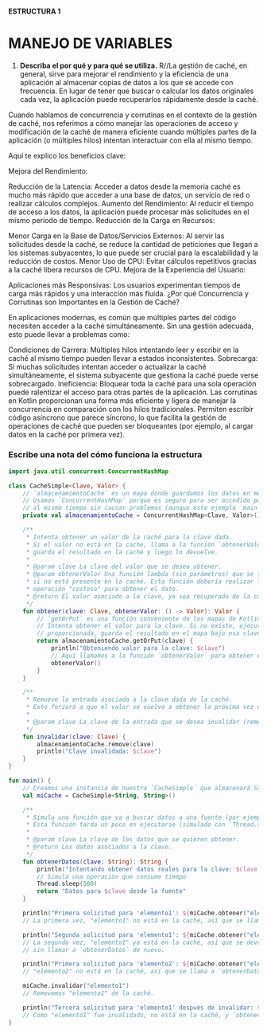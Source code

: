 #### ESTRUCTURA 1  
# MANEJO DE VARIABLES  

1. **Describa el por qué y para qué se utiliza.** 
R//La gestión de caché, en general, sirve para mejorar el rendimiento y la eficiencia de una aplicación al almacenar copias de datos a los que se accede con frecuencia. En lugar de tener que buscar o calcular los datos originales cada vez, la aplicación puede recuperarlos rápidamente desde la caché.

Cuando hablamos de concurrencia y corrutinas en el contexto de la gestión de caché, nos referimos a cómo manejar las operaciones de acceso y modificación de la caché de manera eficiente cuando múltiples partes de la aplicación (o múltiples hilos) intentan interactuar con ella al mismo tiempo.

Aquí te explico los beneficios clave:

Mejora del Rendimiento:

Reducción de la Latencia: Acceder a datos desde la memoria caché es mucho más rápido que acceder a una base de datos, un servicio de red o realizar cálculos complejos.
Aumento del Rendimiento: Al reducir el tiempo de acceso a los datos, la aplicación puede procesar más solicitudes en el mismo periodo de tiempo.
Reducción de la Carga en Recursos:

Menor Carga en la Base de Datos/Servicios Externos: Al servir las solicitudes desde la caché, se reduce la cantidad de peticiones que llegan a los sistemas subyacentes, lo que puede ser crucial para la escalabilidad y la reducción de costos.
Menor Uso de CPU: Evitar cálculos repetitivos gracias a la caché libera recursos de CPU.
Mejora de la Experiencia del Usuario:

Aplicaciones más Responsivas: Los usuarios experimentan tiempos de carga más rápidos y una interacción más fluida.
¿Por qué Concurrencia y Corrutinas son Importantes en la Gestión de Caché?

En aplicaciones modernas, es común que múltiples partes del código necesiten acceder a la caché simultáneamente. Sin una gestión adecuada, esto puede llevar a problemas como:

Condiciones de Carrera: Múltiples hilos intentando leer y escribir en la caché al mismo tiempo pueden llevar a estados inconsistentes.
Sobrecarga: Si muchas solicitudes intentan acceder o actualizar la caché simultáneamente, el sistema subyacente que gestiona la caché puede verse sobrecargado.
Ineficiencia: Bloquear toda la caché para una sola operación puede ralentizar el acceso para otras partes de la aplicación.
Las corrutinas en Kotlin proporcionan una forma más eficiente y ligera de manejar la concurrencia en comparación con los hilos tradicionales. Permiten escribir código asíncrono que parece síncrono, lo que facilita la gestión de operaciones de caché que pueden ser bloqueantes (por ejemplo, al cargar datos en la caché por primera vez).


### Escribe una nota del cómo funciona la estructura  

```kotlin
import java.util.concurrent.ConcurrentHashMap

class CacheSimple<Clave, Valor> {
    // `almacenamientoCache` es un mapa donde guardamos los datos en memoria.
    // Usamos `ConcurrentHashMap` porque es seguro para ser accedido por múltiples hilos
    // al mismo tiempo sin causar problemas (aunque este ejemplo `main` no es concurrente).
    private val almacenamientoCache = ConcurrentHashMap<Clave, Valor>()

    /**
     * Intenta obtener un valor de la caché para la clave dada.
     * Si el valor no está en la caché, llama a la función `obtenerValor` para buscarlo,
     * guarda el resultado en la caché y luego lo devuelve.
     *
     * @param clave La clave del valor que se desea obtener.
     * @param obtenerValor Una función lambda (sin parámetros) que se llama para obtener el valor
     * si no está presente en la caché. Esta función debería realizar la
     * operación "costosa" para obtener el dato.
     * @return El valor asociado a la clave, ya sea recuperado de la caché o recién obtenido.
     */
    fun obtener(clave: Clave, obtenerValor: () -> Valor): Valor {
        // `getOrPut` es una función conveniente de los mapas de Kotlin.
        // Intenta obtener el valor para la clave. Si no existe, ejecuta la función lambda
        // proporcionada, guarda el resultado en el mapa bajo esa clave y devuelve el resultado.
        return almacenamientoCache.getOrPut(clave) {
            println("Obteniendo valor para la clave: $clave")
            // Aquí llamamos a la función `obtenerValor` para obtener el dato real
            obtenerValor()
        }
    }

    /**
     * Remueve la entrada asociada a la clave dada de la caché.
     * Esto forzará a que el valor se vuelva a obtener la próxima vez que se solicite.
     *
     * @param clave La clave de la entrada que se desea invalidar (remover).
     */
    fun invalidar(clave: Clave) {
        almacenamientoCache.remove(clave)
        println("Clave invalidada: $clave")
    }
}

fun main() {
    // Creamos una instancia de nuestra `CacheSimple` que almacenará Strings como claves y valores.
    val miCache = CacheSimple<String, String>()

    /**
     * Simula una función que va a buscar datos a una fuente (por ejemplo, una base de datos).
     * Esta función tarda un poco en ejecutarse (simulado con `Thread.sleep`).
     *
     * @param clave La clave de los datos que se quieren obtener.
     * @return Los datos asociados a la clave.
     */
    fun obtenerDatos(clave: String): String {
        println("Intentando obtener datos reales para la clave: $clave...")
        // Simula una operación que consume tiempo
        Thread.sleep(500)
        return "Datos para $clave desde la fuente"
    }

    println("Primera solicitud para 'elemento1': ${miCache.obtener("elemento1") { obtenerDatos("elemento1") }}")
    // La primera vez, "elemento1" no está en la caché, así que se llama a `obtenerDatos`.

    println("Segunda solicitud para 'elemento1': ${miCache.obtener("elemento1") { obtenerDatos("elemento1") }}")
    // La segunda vez, "elemento1" ya está en la caché, así que se devuelve directamente
    // sin llamar a `obtenerDatos` de nuevo.

    println("Primera solicitud para 'elemento2': ${miCache.obtener("elemento2") { obtenerDatos("elemento2") }}")
    // "elemento2" no está en la caché, así que se llama a `obtenerDatos`.

    miCache.invalidar("elemento1")
    // Removemos "elemento1" de la caché.

    println("Tercera solicitud para 'elemento1' después de invalidar: ${miCache.obtener("elemento1") { obtenerDatos("elemento1") }}")
    // Como "elemento1" fue invalidado, no está en la caché, y `obtenerDatos` se llama de nuevo.
}


